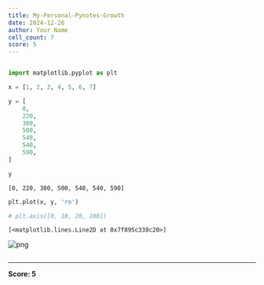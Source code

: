 ```yaml
---
title: My-Personal-Pynotes-Growth
date: 2024-12-26
author: Your Name
cell_count: 7
score: 5
---
```


```python

```


```python
import matplotlib.pyplot as plt
```


```python
x = [1, 2, 3, 4, 5, 6, 7]
```


```python
y = [
    0,
    220,
    380,
    500,
    540,
    540,
    590,
]
```


```python
y
```




    [0, 220, 380, 500, 540, 540, 590]




```python
plt.plot(x, y, 'ro')

# plt.axis([0, 10, 20, 100])
```




    [<matplotlib.lines.Line2D at 0x7f895c338c20>]




    
![png](/mlnotes/images/my-personal-pynotes-growth_5_1.png)
    



```python

```


---
**Score: 5**